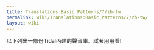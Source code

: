 ```yaml
---
title: Translations:Basic Patterns/7/zh-tw
permalink: wiki/Translations:Basic_Patterns/7/zh-tw/
layout: wiki
---
```


以下列出一部份Tidal內建的聲音庫。試著用用看!
